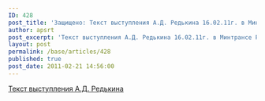 ```yaml
---
ID: 428
post_title: 'Защищено: Текст выступления А.Д. Редькина 16.02.11г. в Минтрансе России'
author: apsrt
post_excerpt: 'Текст выступления А.Д. Редькина 16.02.11г. в Минтрансе России на совещании &quot;Об исполнении законодательства в области транспортной безопасности&quot;, организованном Союзом транспортников России.'
layout: post
permalink: /base/articles/428
published: true
post_date: 2011-02-21 14:56:00
---
```

<a href="http://www.apsrt.ru/docs/vystuplenie.doc">Текст выступления А.Д. Редькина</a>
